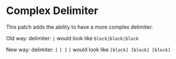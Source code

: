 # Complex Delimiter
This patch adds the ability to have a more complex delimiter.

Old way: delimiter: `|` would look like `block|block|block`

New way: delimiter: `[` `] [` `]` would look like `[block] [block] [block]`
